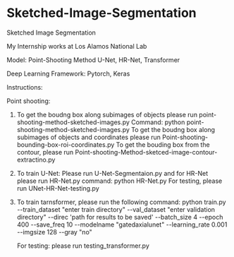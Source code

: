 # Sketched-Image-Segmentation

Sketched Image Segmentation 

My Internship works at Los Alamos National Lab

Model: 
Point-Shooting Method
U-Net, HR-Net, Transformer

Deep Learning Framework: Pytorch, Keras 

Instructions: 

Point shooting:
1. To get the boudng box along subimages of objects please run point-shooting-method-sketched-images.py 
   Command: python point-shooting-method-sketched-images.py
   To get the boudng box along subimages of objects and coordinates please run Point-shooting-bounding-box-roi-coordinates.py
   To get the bouding box from the contour, please run Point-shooting-Method-sketced-image-contour-extractino.py
2. To train U-Net: Please run U-Net-Segmentaion.py and for HR-Net please run  HR-Net.py
   command: python HR-Net.py 
   For testing, please run UNet-HR-Net-testing.py
3. To train tarnsformer, please run the following command:
   python train.py --train_dataset "enter train directory" --val_dataset "enter validation directory" --direc 'path for results to be saved' --batch_size 4 --epoch 400 --save_freq 10 --modelname "gatedaxialunet" --learning_rate 0.001 --imgsize 128 --gray "no"

   For testing: please run testing_transformer.py 
